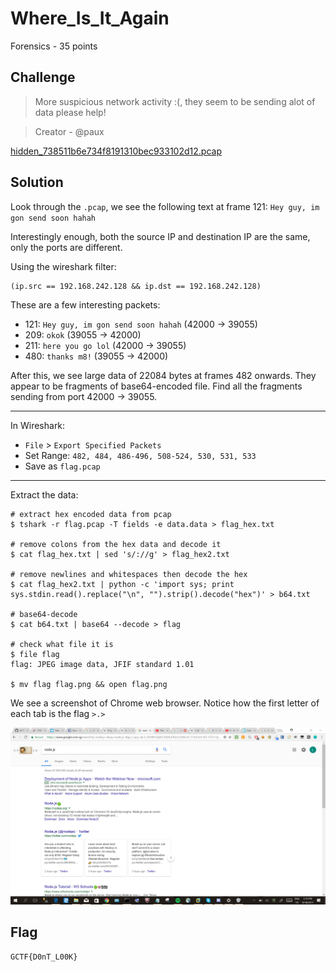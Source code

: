 # Where_Is_It_Again
Forensics - 35 points

## Challenge 
> More suspicious network activity :(, they seem to be sending alot of data please help!

> Creator - @paux

[hidden_738511b6e734f8191310bec933102d12.pcap](hidden_738511b6e734f8191310bec933102d12.pcap)

## Solution
Look through the `.pcap`, we see the following text at frame 121: `Hey guy, im gon send soon hahah`

Interestingly enough, both the source IP and destination IP are the same, only the ports are different.

Using the wireshark filter:

	(ip.src == 192.168.242.128 && ip.dst == 192.168.242.128)

These are a few interesting packets:

- 121: `Hey guy, im gon send soon hahah` (42000 -> 39055)
- 209: `okok` (39055 -> 42000)
- 211: `here you go lol` (42000 -> 39055)
- 480: `thanks m8!` (39055 -> 42000)

After this, we see large data of 22084 bytes at frames 482 onwards. They appear to be fragments of base64-encoded file.
Find all the fragments sending from port 42000 -> 39055.

---

In Wireshark: 
- `File` > `Export Specified Packets`
- Set Range: `482, 484, 486-496, 508-524, 530, 531, 533`
- Save as `flag.pcap`

---

Extract the data:

	# extract hex encoded data from pcap
	$ tshark -r flag.pcap -T fields -e data.data > flag_hex.txt

	# remove colons from the hex data and decode it
	$ cat flag_hex.txt | sed 's/://g' > flag_hex2.txt

	# remove newlines and whitespaces then decode the hex
	$ cat flag_hex2.txt | python -c 'import sys; print sys.stdin.read().replace("\n", "").strip().decode("hex")' > b64.txt

	# base64-decode
	$ cat b64.txt | base64 --decode > flag

	# check what file it is 
	$ file flag 
	flag: JPEG image data, JFIF standard 1.01

	$ mv flag flag.png && open flag.png

We see a screenshot of Chrome web browser. Notice how the first letter of each tab is the flag `>.>`

![ ](flag.jpg)

## Flag
`GCTF{D0nT_L00K}`
